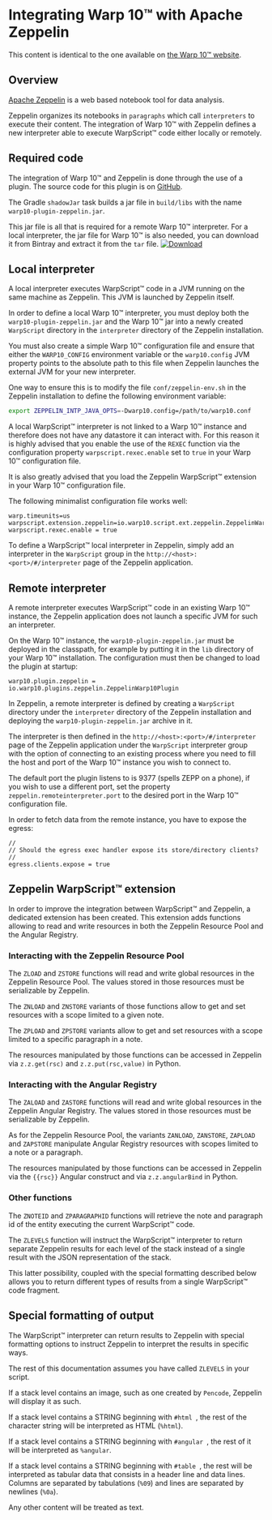 # Integrating Warp 10™ with Apache Zeppelin

This content is identical to the one available on [the Warp 10™ website](https://warp10.io/content/05_Ecosystem/04_Data_Science/03_Integrating_With_Zeppelin).

## Overview

[Apache Zeppelin](https://zeppelin.apache.org/) is a web based notebook tool for data analysis.

Zeppelin organizes its notebooks in `paragraphs` which call `interpreters` to execute their content. The integration of Warp 10™ with Zeppelin defines a new interpreter able to execute WarpScript™ code either locally or remotely.

## Required code

The integration of Warp 10™ and Zeppelin is done through the use of a plugin. The source code for this plugin is on [GitHub](https://github.com/senx/warp10-plugin-zeppelin).

The Gradle `shadowJar` task builds a jar file in `build/libs` with the name `warp10-plugin-zeppelin.jar`.

This jar file is all that is required for a remote Warp 10™ interpreter. For a local interpreter, the jar file for Warp 10™ is also needed, you can download it from Bintray and extract it from the `tar` file. [ ![Download](https://api.bintray.com/packages/senx/generic/warp10/images/download.svg) ](https://bintray.com/senx/generic/warp10/_latestVersion)

## Local interpreter

A local interpreter executes WarpScript™ code in a JVM running on the same machine as Zeppelin. This JVM is launched by Zeppelin itself.

In order to define a local Warp 10™ interpreter, you must deploy both the `warp10-plugin-zeppelin.jar` and the Warp 10™ jar into a newly created `WarpScript` directory in the `interpreter` directory of the Zeppelin installation.

You must also create a simple Warp 10™ configuration file and ensure that either the `WARP10_CONFIG` environment variable or the `warp10.config` JVM property points to the absolute path to this file when Zeppelin launches the external JVM for your new interpreter.

One way to ensure this is to modify the file `conf/zeppelin-env.sh` in the Zeppelin installation to define the following environment variable:

```bash
export ZEPPELIN_INTP_JAVA_OPTS=-Dwarp10.config=/path/to/warp10.conf
```

A local WarpScript™ interpreter is not linked to a Warp 10™ instance and therefore does not have any datastore it can interact with. For this reason it is highly advised that you enable the use of the `REXEC` function via the configuration property `warpscript.rexec.enable` set to `true` in your Warp 10™ configuration file.

It is also greatly advised that you load the Zeppelin WarpScript™ extension in your Warp 10™ configuration file.

The following minimalist configuration file works well:

```properties
warp.timeunits=us
warpscript.extension.zeppelin=io.warp10.script.ext.zeppelin.ZeppelinWarpScriptExtension
warpscript.rexec.enable = true
```

To define a WarpScript™ local interpreter in Zeppelin, simply add an interpreter in the `WarpScript` group in the `http://<host>:<port>/#/interpreter` page of the Zeppelin application.

## Remote interpreter

A remote interpreter executes WarpScript™ code in an existing Warp 10™ instance, the Zeppelin application does not launch a specific JVM for such an interpreter.

On the Warp 10™ instance, the `warp10-plugin-zeppelin.jar` must be deployed in the classpath, for example by putting it in the `lib` directory of your Warp 10™ installation. The configuration must then be changed to load the plugin at startup:

```properties
warp10.plugin.zeppelin = io.warp10.plugins.zeppelin.ZeppelinWarp10Plugin
```

In Zeppelin, a remote interpreter is defined by creating a `WarpScript` directory under the `interpreter` directory of the Zeppelin installation and deploying the `warp10-plugin-zeppelin.jar` archive in it.

The interpreter is then defined in the `http://<host>:<port>/#/interpreter` page of the Zeppelin application under the `WarpScript` interpreter group with the option of connecting to an existing process where you need to fill the host and port of the Warp 10™ instance you wish to connect to.

The default port the plugin listens to is 9377 (spells ZEPP on a phone), if you wish to use a different port, set the property `zeppelin.remoteinterpreter.port` to the desired port in the Warp 10™ configuration file.

In order to fetch data from the remote instance, you have to expose the egress:
```properties
//
// Should the egress exec handler expose its store/directory clients?
//
egress.clients.expose = true
```

## Zeppelin WarpScript™ extension

In order to improve the integration between WarpScript™ and Zeppelin, a dedicated extension has been created. This extension adds functions allowing to read and write resources in both the Zeppelin Resource Pool and the Angular Registry.

### Interacting with the Zeppelin Resource Pool

The `ZLOAD` and `ZSTORE` functions will read and write global resources in the Zeppelin Resource Pool. The values stored in those resources must be serializable by Zeppelin.

The `ZNLOAD` and `ZNSTORE` variants of those functions allow to get and set resources with a scope limited to a given note.

The `ZPLOAD` and `ZPSTORE` variants allow to get and set resources with a scope limited to a specific paragraph in a note.

The resources manipulated by those functions can be accessed in Zeppelin via `z.z.get(rsc)` and `z.z.put(rsc,value)` in Python.

### Interacting with the Angular Registry

The `ZALOAD` and `ZASTORE` functions will read and write global resources in the Zeppelin Angular Registry. The values stored in those resources must be serializable by Zeppelin.

As for the Zeppelin Resource Pool, the variants `ZANLOAD`, `ZANSTORE`, `ZAPLOAD` and `ZAPSTORE` manipulate Angular Registry resources with scopes limited to a note or a paragraph.

The resources manipulated by those functions can be accessed in Zeppelin via the `{{rsc}}` Angular construct and via `z.z.angularBind` in Python.

### Other functions

The `ZNOTEID` and `ZPARAGRAPHID` functions will retrieve the note and paragraph id of the entity executing the current WarpScript™ code.

The `ZLEVELS` function will instruct the WarpScript™ interpreter to return separate Zeppelin results for each level of the stack instead of a single result with the JSON representation of the stack.

This latter possibility, coupled with the special formatting described below allows you to return different types of results from a single WarpScript™ code fragment.

## Special formatting of output

The WarpScript™ interpreter can return results to Zeppelin with special formatting options to instruct Zeppelin to interpret the results in specific ways.

The rest of this documentation assumes you have called `ZLEVELS` in your script.

If a stack level contains an image, such as one created by `Pencode`, Zeppelin will display it as such.

If a stack level contains a STRING beginning with `#html `, the rest of the character string will be interpreted as HTML (`%html`).

If a stack level contains a STRING beginning with `#angular `, the rest of it will be interpreted as `%angular`.

If a stack level contains a STRING beginning with `#table `, the rest will be interpreted as tabular data that consists in a header line and data lines. Columns are separated by tabulations (`%09`) and lines are separated by newlines (`%0a`).

Any other content will be treated as text.
